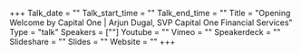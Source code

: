 +++
Talk_date = ""
Talk_start_time = ""
Talk_end_time = ""
Title = "Opening Welcome by Capital One | Arjun Dugal, SVP Capital One Financial Services"
Type = "talk"
Speakers = [""]
Youtube = ""
Vimeo = ""
Speakerdeck = ""
Slideshare = ""
Slides = ""
Website = ""
+++